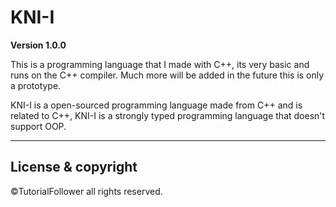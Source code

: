 # KNI-I

**Version 1.0.0**

This is a programming language that I made with C++, its very basic and runs on the C++ compiler. 
Much more will be added in the future this is only a prototype.

KNI-I is a open-sourced programming language made from C++ and is related to C++, KNI-I is a strongly typed programming language that doesn't support OOP.

---

## License & copyright

©TutorialFollower all rights reserved.
